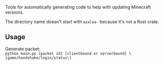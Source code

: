 Tools for automatically generating code to help with updating Minecraft versions.

The directory name doesn't start with `azalea-` because it's not a Rust crate.

## Usage

Generate packet:\
`python main.py [packet id] [clientbound or serverbound] \[game/handshake/login/status\]`
